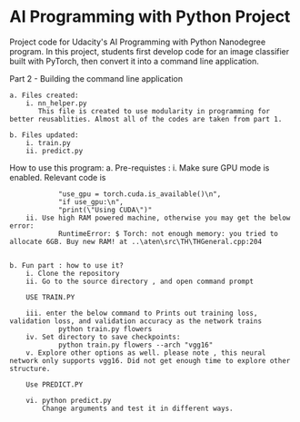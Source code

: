 # AI Programming with Python Project

Project code for Udacity's AI Programming with Python Nanodegree program. In this project, students first develop code for an image classifier built with PyTorch, then convert it into a command line application.



Part 2 - Building the command line application

    a. Files created:
        i. nn_helper.py 
           This file is created to use modularity in programming for better reusablities. Almost all of the codes are taken from part 1.

    b. Files updated:
        i. train.py
        ii. predict.py

How to use this program:
    a. Pre-requistes : 
       i. Make sure GPU mode is enabled. Relevant code is
                
                "use_gpu = torch.cuda.is_available()\n",
                "if use_gpu:\n",
                "print(\"Using CUDA\")"
        ii. Use high RAM powered machine, otherwise you may get the below error:
                RuntimeError: $ Torch: not enough memory: you tried to allocate 6GB. Buy new RAM! at ..\aten\src\TH\THGeneral.cpp:204


    b. Fun part : how to use it?
        i. Clone the repository
        ii. Go to the source directory , and open command prompt

        USE TRAIN.PY

        iii. enter the below command to Prints out training loss, validation loss, and validation accuracy as the network trains
                python train.py flowers 
        iv. Set directory to save checkpoints: 
                python train.py flowers --arch "vgg16" 
        v. Explore other options as well. please note , this neural network only supports vgg16. Did not get enough time to explore other structure.

        Use PREDICT.PY
         
        vi. python predict.py 
            Change arguments and test it in different ways.

